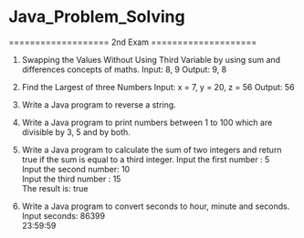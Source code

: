 # Java_Problem_Solving












=================== 2nd Exam ====================

1. Swapping the Values Without Using Third Variable by using sum and differences concepts of maths.
Input: 8, 9
Output: 9, 8

2. Find the Largest of three Numbers
Input: x = 7, y = 20, z = 56
Output: 56


3. Write a Java program to reverse a string.
4. Write a Java program to print numbers between 1 to 100 which are divisible by 3, 5 and by both.
5. Write a Java program to calculate the sum of two integers and return true if the sum is equal to a third integer.
Input the first number : 5                                             
Input the second number: 10                                            
Input the third number : 15                                            
The result is: true

6.  Write a Java program to convert seconds to hour, minute and seconds.
Input seconds: 86399                                                   
23:59:59
